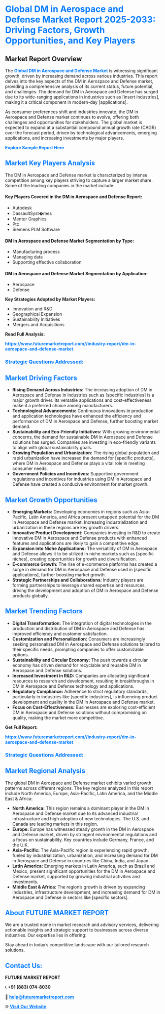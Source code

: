 <h1 style="color: #007BFF;">Global DM in Aerospace and Defense Market Report 2025-2033: Driving Factors, Growth Opportunities, and Key Players</h1>

<section id="overview">
<h2>Market Report Overview</h2>
<p>The <a href="https://www.futuremarketreport.com//industry-report/dm-in-aerospace-and-defense-market" style="color: #007BFF; text-decoration: none;"><strong>Global DM in Aerospace and Defense Market</strong></a> is witnessing significant growth, driven by increasing demand across various industries. This report delves into the key aspects of the DM in Aerospace and Defense market, providing a comprehensive analysis of its current status, future potential, and challenges. The demand for DM in Aerospace and Defense has surged due to its wide-ranging applications in industries such as [insert industries], making it a critical component in modern-day [applications].</p>
<p>As consumer preferences shift and industries innovate, the DM in Aerospace and Defense market continues to evolve, offering both challenges and opportunities for stakeholders. The global market is expected to expand at a substantial compound annual growth rate (CAGR) over the forecast period, driven by technological advancements, emerging applications, and increasing investments by major players.</p>
</section>

<section id="overview">
<p><a href="https://www.futuremarketreport.com//request-sample/reportId=56813" style="color: #007BFF; text-decoration: none;"><strong>Explore Sample Report Here</strong></a></p>
</section>

<section id="key-players">
<h2 style="color: #007BFF;">Market Key Players Analysis</h2>
<p>The DM in Aerospace and Defense market is characterized by intense competition among key players striving to capture a larger market share. Some of the leading companies in the market include:</p>
<h4>Key Players Covered in the DM in Aerospace and Defense Report:</h4>
<ul><li>Autodesk</li><li>DassaultSyst�mes</li><li>Mentor Graphics</li><li>Ptc</li><li>Siemens PLM Software</li></ul>
<h4>DM in Aerospace and Defense Market Segmentation by Type:</h4>
<ul><li>Manufacturing process</li><li>Managing data</li><li>Supporting effective collaboration</li></ul>

<h4>DM in Aerospace and Defense Market Segmentation by Application:</h4>
<ul><li>Aerospace</li><li>Defense</li></ul>
<p><strong>Key Strategies Adopted by Market Players:</strong></p>
<ul>
<li>Innovation and R&D</li>
<li>Geographical Expansion</li>
<li>Sustainability Initiatives</li>
<li>Mergers and Acquisitions</li>
</ul>
</section>

<section>
<p><strong>Read Full Analysis: </strong></p><a href="https://www.futuremarketreport.com//industry-report/dm-in-aerospace-and-defense-market" style="color: #007BFF; text-decoration: none;"><strong>https://www.futuremarketreport.com//industry-report/dm-in-aerospace-and-defense-market</strong></a>
<h3 style="color: #007BFF;">Strategic Questions Addressed:</h3>
</section>

<section id="driving-factors">
<h2 style="color: #007BFF;">Market Driving Factors</h2>
<ul>
<li><strong>Rising Demand Across Industries:</strong> The increasing adoption of DM in Aerospace and Defense in industries such as [specific industries] is a major growth driver. Its versatile applications and cost-effectiveness make it a preferred choice among manufacturers.</li>
<li><strong>Technological Advancements:</strong> Continuous innovations in production and application technologies have enhanced the efficiency and performance of DM in Aerospace and Defense, further boosting market demand.</li>
<li><strong>Sustainability and Eco-Friendly Initiatives:</strong> With growing environmental concerns, the demand for sustainable DM in Aerospace and Defense solutions has surged. Companies are investing in eco-friendly variants to align with global sustainability goals.</li>
<li><strong>Growing Population and Urbanization:</strong> The rising global population and rapid urbanization have increased the demand for [specific products], where DM in Aerospace and Defense plays a vital role in meeting consumer needs.</li>
<li><strong>Government Policies and Incentives:</strong> Supportive government regulations and incentives for industries using DM in Aerospace and Defense have created a conducive environment for market growth.</li>
</ul>
</section>

<section id="growth-opportunities">
<h2 style="color: #007BFF;">Market Growth Opportunities</h2>
<ul>
<li><strong>Emerging Markets:</strong> Developing economies in regions such as Asia-Pacific, Latin America, and Africa present untapped potential for the DM in Aerospace and Defense market. Increasing industrialization and urbanization in these regions are key growth drivers.</li>
<li><strong>Innovative Product Development:</strong> Companies investing in R&D to create innovative DM in Aerospace and Defense products with enhanced features and applications are likely to gain a competitive edge.</li>
<li><strong>Expansion into Niche Applications:</strong> The versatility of DM in Aerospace and Defense allows it to be utilized in niche markets such as [specific niches], creating opportunities for growth and diversification.</li>
<li><strong>E-commerce Growth:</strong> The rise of e-commerce platforms has created a surge in demand for DM in Aerospace and Defense used in [specific applications], further boosting market growth.</li>
<li><strong>Strategic Partnerships and Collaborations:</strong> Industry players are forming partnerships to leverage shared expertise and resources, driving the development and adoption of DM in Aerospace and Defense products globally.</li>
</ul>
</section>

<section id="trending-factors">
<h2 style="color: #007BFF;">Market Trending Factors</h2>
<ul>
<li><strong>Digital Transformation:</strong> The integration of digital technologies in the production and distribution of DM in Aerospace and Defense has improved efficiency and customer satisfaction.</li>
<li><strong>Customization and Personalization:</strong> Consumers are increasingly seeking personalized DM in Aerospace and Defense solutions tailored to their specific needs, prompting companies to offer customizable options.</li>
<li><strong>Sustainability and Circular Economy:</strong> The push towards a circular economy has driven demand for recyclable and reusable DM in Aerospace and Defense solutions.</li>
<li><strong>Increased Investment in R&D:</strong> Companies are allocating significant resources to research and development, resulting in breakthroughs in DM in Aerospace and Defense technology and applications.</li>
<li><strong>Regulatory Compliance:</strong> Adherence to strict regulatory standards, particularly in industries like [specific industries], is influencing product development and quality in the DM in Aerospace and Defense market.</li>
<li><strong>Focus on Cost-Effectiveness:</strong> Businesses are exploring cost-efficient DM in Aerospace and Defense solutions without compromising on quality, making the market more competitive.</li>
</ul>
</section>

<section>
<p><strong>Get Full Report: </strong></p><a href="https://www.futuremarketreport.com//industry-report/dm-in-aerospace-and-defense-market" style="color: #007BFF; text-decoration: none;"><strong>https://www.futuremarketreport.com//industry-report/dm-in-aerospace-and-defense-market</strong></a>
<h3 style="color: #007BFF;">Strategic Questions Addressed:</h3>
</section>


<section id="regional-analysis">
<h2 style="color: #007BFF;">Market Regional Analysis</h2>
<p>The global DM in Aerospace and Defense market exhibits varied growth patterns across different regions. The key regions analyzed in this report include North America, Europe, Asia-Pacific, Latin America, and the Middle East & Africa:</p>
<ul>
<li><strong>North America:</strong> This region remains a dominant player in the DM in Aerospace and Defense market due to its advanced industrial infrastructure and high adoption of new technologies. The U.S. and Canada are leading markets in this region.</li>
<li><strong>Europe:</strong> Europe has witnessed steady growth in the DM in Aerospace and Defense market, driven by stringent environmental regulations and a focus on sustainability. Key countries include Germany, France, and the U.K.</li>
<li><strong>Asia-Pacific:</strong> The Asia-Pacific region is experiencing rapid growth, fueled by industrialization, urbanization, and increasing demand for DM in Aerospace and Defense in countries like China, India, and Japan.</li>
<li><strong>Latin America:</strong> Emerging markets in Latin America, such as Brazil and Mexico, present significant opportunities for the DM in Aerospace and Defense market, supported by growing industrial activities and investments.</li>
<li><strong>Middle East & Africa:</strong> The region’s growth is driven by expanding industries, infrastructure development, and increasing demand for DM in Aerospace and Defense in sectors like [specific sectors].</li>
</ul>
</section>

<footer>
<h2 style="color: #007BFF;">About FUTURE MARKET REPORT</h2>
<p>We are a trusted name in market research and advisory services, delivering actionable insights and strategic support to businesses across diverse industries. Our expertise lies in offering:</p>

<p>Stay ahead in today’s competitive landscape with our tailored research solutions.</p>

<h2 style="color: #007BFF;">Contact Us:</h2>
<p><strong>FUTURE MARKET REPORT</strong></p>
<p>📞 <strong>+91 (883) 074-8030</strong></p>
<p>📧 <strong><a href="mailto:help@futuremarketreport.com" style="color: #007BFF;">help@futuremarketreport.com</a></strong></p>
<p>🌐 <strong><a href="https://www.futuremarketreport.com/" style="color: #007BFF;">Visit Our Website</a></strong></p>
</footer>